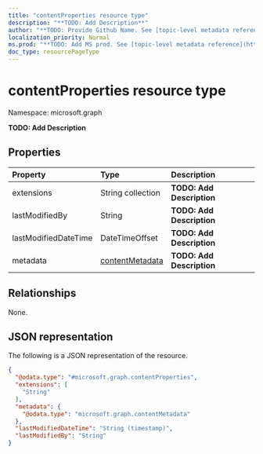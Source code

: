 ```yaml
---
title: "contentProperties resource type"
description: "**TODO: Add Description**"
author: "**TODO: Provide Github Name. See [topic-level metadata reference](https://msgo.azurewebsites.net/add/document/guidelines/metadata.html#topic-level-metadata)**"
localization_priority: Normal
ms.prod: "**TODO: Add MS prod. See [topic-level metadata reference](https://msgo.azurewebsites.net/add/document/guidelines/metadata.html#topic-level-metadata)**"
doc_type: resourcePageType
---
```


# contentProperties resource type


Namespace: microsoft.graph

**TODO: Add Description**

## Properties
|Property|Type|Description|
|:---|:---|:---|
|extensions|String collection|**TODO: Add Description**|
|lastModifiedBy|String|**TODO: Add Description**|
|lastModifiedDateTime|DateTimeOffset|**TODO: Add Description**|
|metadata|[contentMetadata](../resources/contentmetadata.md)|**TODO: Add Description**|

## Relationships
None.

## JSON representation
The following is a JSON representation of the resource.
<!-- {
  "blockType": "resource",
  "@odata.type": "microsoft.graph.contentProperties"
}
-->
``` json
{
  "@odata.type": "#microsoft.graph.contentProperties",
  "extensions": [
    "String"
  ],
  "metadata": {
    "@odata.type": "microsoft.graph.contentMetadata"
  },
  "lastModifiedDateTime": "String (timestamp)",
  "lastModifiedBy": "String"
}
```

